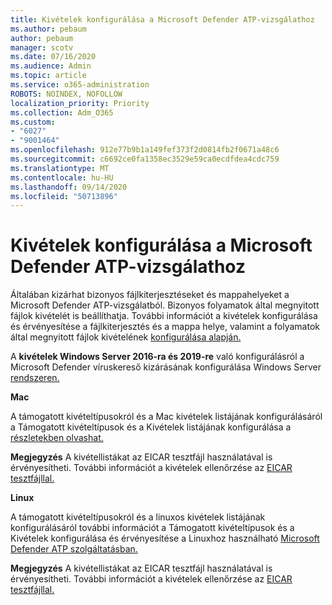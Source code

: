 ```yaml
---
title: Kivételek konfigurálása a Microsoft Defender ATP-vizsgálathoz
ms.author: pebaum
author: pebaum
manager: scotv
ms.date: 07/16/2020
ms.audience: Admin
ms.topic: article
ms.service: o365-administration
ROBOTS: NOINDEX, NOFOLLOW
localization_priority: Priority
ms.collection: Adm_O365
ms.custom:
- "6027"
- "9001464"
ms.openlocfilehash: 912e77b9b1a149fef373f2d0814fb2f0671a48c6
ms.sourcegitcommit: c6692ce0fa1358ec3529e59ca0ecdfdea4cdc759
ms.translationtype: MT
ms.contentlocale: hu-HU
ms.lasthandoff: 09/14/2020
ms.locfileid: "50713896"
---
```

# <a name="configuring-exclusions-for-microsoft-defender-atp-scan"></a>Kivételek konfigurálása a Microsoft Defender ATP-vizsgálathoz

Általában kizárhat bizonyos fájlkiterjesztéseket és mappahelyeket a Microsoft Defender ATP-vizsgálatból. Bizonyos folyamatok által megnyitott fájlok kivételét is beállíthatja. További információt a [](https://docs.microsoft.com/windows/security/threat-protection/microsoft-defender-antivirus/configure-extension-file-exclusions-microsoft-defender-antivirus) kivételek konfigurálása és érvényesítése a fájlkiterjesztés és a mappa helye, valamint a folyamatok által megnyitott fájlok kivételének [konfigurálása alapján.](https://docs.microsoft.com/windows/security/threat-protection/microsoft-defender-antivirus/configure-process-opened-file-exclusions-microsoft-defender-antivirus)

A **kivételek Windows Server 2016-ra és 2019-re** való konfigurálásról a Microsoft Defender víruskereső kizárásának konfigurálása Windows Server [rendszeren.](https://docs.microsoft.com/windows/security/threat-protection/microsoft-defender-antivirus/configure-server-exclusions-microsoft-defender-antivirus)

**Mac**

A támogatott kivételtípusokról és a Mac kivételek listájának [](https://docs.microsoft.com/windows/security/threat-protection/microsoft-defender-atp/mac-exclusions#supported-exclusion-types) konfigurálásáról a Támogatott kivételtípusok és a Kivételek listájának konfigurálása a [részletekben olvashat.](https://docs.microsoft.com/windows/security/threat-protection/microsoft-defender-atp/mac-exclusions#how-to-configure-the-list-of-exclusions)

**Megjegyzés** A kivétellistákat az EICAR tesztfájl használatával is érvényesítheti. További információt a kivételek ellenőrzése az [EICAR tesztfájllal.](https://docs.microsoft.com/windows/security/threat-protection/microsoft-defender-atp/mac-exclusions#validate-exclusions-lists-with-the-eicar-test-file) 

**Linux**

A támogatott kivételtípusokról és a linuxos kivételek listájának konfigurálásáról további információt a Támogatott kivételtípusok és a Kivételek konfigurálása és érvényesítése a Linuxhoz használható [Microsoft Defender ATP szolgáltatásban.](https://docs.microsoft.com/windows/security/threat-protection/microsoft-defender-atp/linux-exclusions) [](https://docs.microsoft.com/windows/security/threat-protection/microsoft-defender-atp/linux-exclusions#supported-exclusion-types)

**Megjegyzés** A kivétellistákat az EICAR tesztfájl használatával is érvényesítheti. További információt a kivételek ellenőrzése az [EICAR tesztfájllal.](https://docs.microsoft.com/windows/security/threat-protection/microsoft-defender-atp/linux-exclusions#validate-exclusions-lists-with-the-eicar-test-file) 